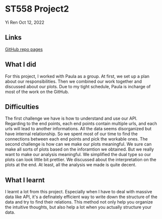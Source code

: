 ST558 Project2
================
Yi Ren
Oct 12, 2022

## Links
[GitHub repo pages](https://github.com/pmb-7684/ST558_Project_2)

## What I did
For this project, I worked with Paula as a group. At first, we set up a plan about our responsibilities. Then we combined our work together and discussed about our plots. Due to my tight schedule, Paula is incharge of most of the work on the GitHub.

## Difficulties
The first challenge we have is how to understand and use our API. Regarding to the end points, each end points contain multiple urls, and each urls will lead to another informations. All the data seems disorganized but have internal relationship. So we spent most of our time to find the connections between each end points and pick the workable ones. 
The second challenge is how can we make our plots meaningful. We sure can make all sorts of plots based on the inforamtion we obtained. But we really want to make our analysis meaningful. We simplified the dual type so our plots can look little bit prettier. We discussed about the interpretation on the plots at the end. At least, all the analysis we made is quite decent.

## What I learnt
I learnt a lot from this project. Especially when I have to deal with massive data like API, it's a definately efficient way to write down the structure of the data and try to find their relations. This method not only help you organize the intuitive thoughts, but also help a lot when you actually structure your data. 


